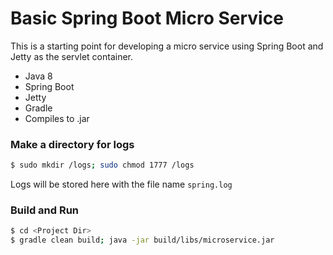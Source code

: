 # Basic Spring Boot Micro Service

This is a starting point for developing a micro service using Spring Boot and Jetty as the servlet container.

  - Java 8
  - Spring Boot
  - Jetty
  - Gradle
  - Compiles to .jar

### Make a directory for logs

```sh
$ sudo mkdir /logs; sudo chmod 1777 /logs 
```
Logs will be stored here with the file name `spring.log`

### Build and Run
```sh
$ cd <Project Dir>
$ gradle clean build; java -jar build/libs/microservice.jar
```
